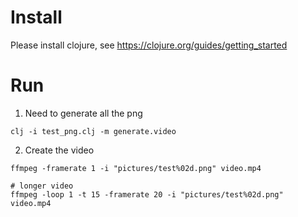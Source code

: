 # Install

Please install clojure, see https://clojure.org/guides/getting_started


# Run

1. Need to generate all the png

```
clj -i test_png.clj -m generate.video
```

2. Create the video

```
ffmpeg -framerate 1 -i "pictures/test%02d.png" video.mp4

# longer video
ffmpeg -loop 1 -t 15 -framerate 20 -i "pictures/test%02d.png"  video.mp4
```

